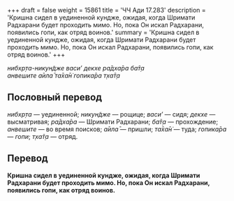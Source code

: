 +++
draft = false
weight = 15861
title = 'ЧЧ Ади 17.283'
description = 'Кришна сидел в уединенной кундже, ожидая, когда Шримати Радхарани будет проходить мимо. Но, пока Он искал Радхарани, появились гопи, как отряд воинов.'
summary = 'Кришна сидел в уединенной кундже, ожидая, когда Шримати Радхарани будет проходить мимо. Но, пока Он искал Радхарани, появились гопи, как отряд воинов.'
+++

_нибхр̣та-никун̃дже васи’ декхе ра̄дха̄ра ба̄т̣а  
анвешите а̄ила̄ та̄ха̄н̇ гопика̄ра т̣ха̄т̣а_

## Пословный перевод

_нибхр̣та_ — уединенной; _никун̃дже_ — рощице; _васи’_ — сидя; _декхе_ — высматривая; _ра̄дха̄ра_ — Шримати Радхарани; _ба̄т̣а_ — прохождение; _анвешите_ — во время поисков; _а̄ила̄_ — пришли; _та̄ха̄н̇_ — туда; _гопика̄ра_ — _гопи_; _т̣ха̄т̣а_ — отряд.

## Перевод

**Кришна сидел в уединенной кундже, ожидая, когда Шримати Радхарани будет проходить мимо. Но, пока Он искал Радхарани, появились гопи, как отряд воинов.**
